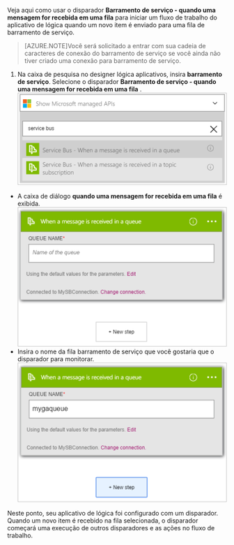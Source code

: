 Veja aqui como usar o disparador **Barramento de serviço - quando uma mensagem for recebida em uma fila** para iniciar um fluxo de trabalho do aplicativo de lógica quando um novo item é enviado para uma fila de barramento de serviço.  

>[AZURE.NOTE]Você será solicitado a entrar com sua cadeia de caracteres de conexão do barramento de serviço se você ainda não tiver criado uma conexão para barramento de serviço.  

1. Na caixa de pesquisa no designer lógica aplicativos, insira **barramento de serviço**. Selecione o disparador **Barramento de serviço - quando uma mensagem for recebida em uma fila** .  
![Imagem de gatilho de barramento de serviço 1](./media/connectors-create-api-servicebus/trigger-1.png)   
- A caixa de diálogo **quando uma mensagem for recebida em uma fila** é exibida.  
![Imagem de gatilho de barramento de serviço 2](./media/connectors-create-api-servicebus/trigger-2.png)   
- Insira o nome da fila barramento de serviço que você gostaria que o disparador para monitorar.   
![Imagem de acionamento barramento de serviço 3](./media/connectors-create-api-servicebus/trigger-3.png)   

Neste ponto, seu aplicativo de lógica foi configurado com um disparador. Quando um novo item é recebido na fila selecionada, o disparador começará uma execução de outros disparadores e as ações no fluxo de trabalho.    
